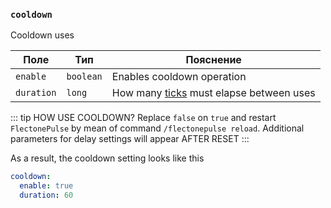 ### `cooldown`

Cooldown uses

| Поле       | Тип       | Пояснение                                                                                                 |
|------------|-----------|-----------------------------------------------------------------------------------------------------------|
| `enable`   | `boolean` | Enables cooldown operation                                                                                |
| `duration` | `long`    | How many [ticks](https://ru.minecraft.wiki/w/%D0%A2%D0%B0%D0%BA%D1%82) must elapse between uses           |


::: tip HOW USE COOLDOWN?
Replace `false` on `true` and restart `FlectonePulse` by mean of command `/flectonepulse reload`. Additional parameters for delay settings will appear AFTER RESET
:::

As a result, the cooldown setting looks like this
```yaml
cooldown:
  enable: true
  duration: 60
```
